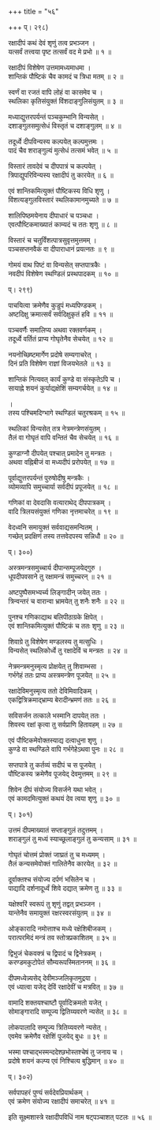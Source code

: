 +++
title = "५६"

+++
प्। २९८)  
  
रक्षादीपं कथं देवं शृणुं तत्व प्रभञ्जन ।  
यत्सर्वं तत्त्वया पृष्ट तत्सर्वं वद मे प्रभो ॥ १ ॥  
  
रक्षादीपं विशेषेण उत्तमामध्यमाधमा ।  
शान्तिकं पौष्टिकं चैव कामदं च त्रिधा मतम् ॥ २ ॥  
  
स्वर्णं वा रजतं वापि लोहं वा कासमेव च ।  
स्थलिका कृतिसंयुक्तं विंशदाङ्गुलिसंयुतम् ॥ ३ ॥  
  
मध्याद्युत्तरपर्यन्तं पञ्चकुम्भानि विन्यसेत् ।  
दशाङ्गुलसमुत्सेधं विस्तृतं च दशाङ्गुलम् ॥ ४ ॥  
  
तदूर्ध्वे दीपविन्यस्य कल्पयेत् कल्पमुत्तमः ।  
पादं चैव शराङ्गुल्यं मुत्सेधं तत्समं भवेत् ॥ ५ ॥  
  
विस्तारं तावदेवं च दीपपात्रं च कल्पयेत् ।  
त्रिपाद्युपरिविन्यस्य रक्षादीपं तु कारयेत् ॥ ६ ॥  
  
एवं शान्तिकमित्युक्तं पौष्टिकस्य विधि शृणु ।  
विंशत्यङ्गुलविस्तारं स्थलिकामानमुच्यते ॥ ७ ॥  
  
शालिपिष्ठमयेनाय दीपाधारं च पञ्चधा ।  
एवत्पौष्टिकमाख्यातं काम्यदं च ततः शृणु ॥ ८ ॥  
  
विस्तारं च चतुर्विंशत्पात्रसुवृत्तमुत्तमम् ।  
पञ्चसप्तनवैकं वा दीपाराधानं प्रयत्नतः ॥ ९ ॥  
  
गोमयं वाथ पिष्टं वा विन्यसेत् सप्तपात्रकैः ।  
नवदीपं विशेषेण स्थण्डिलं प्रस्थपादकम् ॥ १० ॥  
  
प्। २९९)  
  
पाचयित्वा क्रमेणैव कुडुपं मध्यपिण्डकम् ।  
अष्टदिक्षु क्रमात्सर्वं सर्वदिक्षुकृतं हवि ॥ ११ ॥  
  
पञ्चवर्णैः समालिप्य अथवा रक्तवर्णकम् ।  
तदूर्ध्वे वर्तितं प्राप्य गोघृतेनैव सेचयेत् ॥ १२ ॥  
  
नयनोच्छिष्टमार्गेण प्रदोषे सम्यगाचरेत् ।  
दिनं प्रति विशेषेण राज्ञां विजयभेतले ॥ १३ ॥  
  
शान्तिकं नित्यवत् कार्यं कुण्डे वा संस्कृतेऽपि च ।  
सायाह्ने शयनं कुर्याद्यक्षेशिं सम्यगर्चयेत् ॥ १४ ॥  
  
।  
तस्य पश्चिमदिग्भागे स्थण्डिलं चतुरश्रकम् ॥ १५ ॥  
  
स्थलिकां विन्यसेत् तत्र नेत्रमन्त्रेणसंयुतम् ।  
तैलं वा गोघृतं वापि वन्तितं चैव सेचयेत् ॥ १६ ॥  
  
कुण्डाग्नौ दीपयेत् पश्चात् प्रमादेन तु मन्त्रतः ।  
अथवा वह्निबीजं वा मध्यदीपं प्ररोपयेत् ॥ १७ ॥  
  
पूर्वाद्युत्तरपर्यन्तं पुरुषोदीषु मन्त्रकैः ।  
व्योमव्यापि समुच्चार्या सर्वदीपं प्रपूजयेत् ॥ १८ ॥  
  
गणिकां वा देवदासि वत्याराथेद् दीपपात्रकम् ।  
वादि त्रिलयसंयुक्तं गणिका नृत्तमाचरेत् ॥ १९ ॥  
  
वेदध्वनि समायुक्तं सर्ववाद्यसमन्वितम् ।  
गच्छेत् प्रदक्षिणं तस्य तत्तवेदपस्य सन्निधौ ॥ २० ॥  
  
प्। ३००)  
  
अस्त्रमन्त्रसमुच्चार्य दीपान्सम्पूजयेद्गुरु ।  
धूपदीपवसाने तु रक्षामन्त्रं समुच्चरन् ॥ २१ ॥  
  
अष्टपुष्पैसमभ्यर्च्य लिङ्गादीन् जयेत् ततः ।  
त्रिन्वन्तरं च वारान्वा भ्रामयेत् तु शनैः शनैः ॥ २२ ॥  
  
पुनश्च गणिकाद्याथ बलिपीठाग्रके क्षिपेत् ।  
एवं शान्तिकमित्युक्तं पौष्टिकं च ततः शृणु ॥ २३ ॥  
  
शिवाग्रे तु विशेषेण मण्डलस्य तु मत्सुधिः ।  
विन्यसेत् स्थलिकोर्ध्वे तु रक्षादेविं च मन्त्रतः ॥ २४ ॥  
  
नेत्रमन्त्रमनुस्मृत्य प्रोक्षयेत् तु शिवाम्भसा ।  
गर्भगेहं ततः प्राप्य अस्त्रमन्त्रेण पूजयेत् ॥ २५ ॥  
  
रक्षादेविमनुस्मृत्य ततो देविमिवादिकम् ।  
एकद्वित्रिक्रमाद्भ्राम्य बेरादीन्भ्रमणं ततः ॥ २६ ॥  
  
सविसर्जन तत्काले भस्मानि दापयेत् ततः ।  
शिवस्य रक्षां कृत्वा तु सर्वप्राणि हितावहम् ॥ २७ ॥  
  
एवं पौष्टिकमेवोक्तस्याद्य दत्वाधुना शृणु ।  
कुण्डे वा स्थण्डिले वापि गर्भगेहेऽथवा पुनः ॥ २८ ॥  
  
सप्तपात्रे तु कर्तव्यं सदीपं च स पूजयेत् ।  
पौष्टिकस्य क्रमेणैव पूजयेद् देवमुत्तमम् ॥ २९ ॥  
  
शिवेन दीपं संयोज्य विसर्जने यथा भवेत् ।  
एवं कामदमित्युक्तं कथयं देव त्वया शृणु ॥ ३० ॥  
  
प्। ३०१)  
  
उत्तमं दीपमाख्यातं सप्ताङ्गुलं तदुत्तमम् ।  
शराङ्गुलं तु मध्यं स्याच्छूलाङ्गुलं तु कन्यसाम् ॥ ३१ ॥  
  
गोघृतं चोत्तमं प्रोक्तं जाघ्रतं तु च मध्यमम् ।  
तैलं कन्यसमेवोक्तं गालितेनैव कारयेत् ॥ ३२ ॥  
  
दूर्वाक्तश्च संयोज्य दर्पणं भसितेन च ।  
पाद्यादि दर्शनादूर्ध्वं शिवे दद्यात् क्रमेण तु ॥ ३३ ॥  
  
यक्षेश्वरिं स्वरूपं तु शृणुं तद्वत् प्रभञ्जन ।  
यान्तेनैव समायुक्तं रक्षरस्वरसंयुतम् ॥ ३४ ॥  
  
ओङ्कारादि नमोत्ताश्च मध्ये रक्षेशिबीजकम् ।  
परात्परमिदं मन्त्रं तव स्तोत्रप्रकाशितम् ॥ ३५ ॥  
  
द्विभुजं चेकवक्त्रं च द्विपादं च द्विनेत्रकम् ।  
करण्डमकुटोपेतं सौम्यरूपस्मिताननम् ॥ ३६ ॥  
  
दीपमध्येन्न्यसेद् देवीमञ्जलिकृतमुद्रया ।  
एवं ध्यात्वा यजेद् देविं रक्षादेवीं च मत्रवित् ॥ ३७ ॥  
  
वामादि शक्तयश्चाष्टौ पूर्वादिक्रमतो यजेत् ।  
सोमाङ्गारादि सम्पूज्य द्वितिय्यवरणे न्यसेत् ॥ ३८ ॥  
  
लोकपालादि सम्पूज्य त्रितिय्यवरणे न्यसेत् ।  
एवमेव क्रमेणैव रक्षेशिं पूजयेद् बुधः ॥ ३९ ॥  
  
भस्मा पश्चाद्भस्मन्ददेश्छभोस्तश्चेषं तु जनाय च ।  
प्रदोषे शयनं कल्प्य एवं निश्चित्य बुद्धिमान् ॥ ४० ॥  
  
प्। ३०२)  
  
सर्वपापहरं पुण्यं सर्वदेवप्रियार्थकम् ।  
एवं क्रमेण संयोज्य रक्षादीपं समाचरेत् ॥ ४१ ॥  
  
इति सूक्ष्मशास्त्रे रक्षादीपविधिं नाम षट्पञ्चाशत् पटलः ॥ ५६ ॥  
